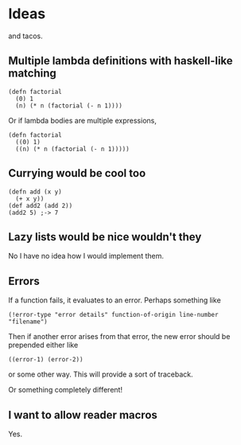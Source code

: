 Ideas
=====

and tacos.

Multiple lambda definitions with haskell-like matching
------------------------------------------------------

    (defn factorial
      (0) 1
      (n) (* n (factorial (- n 1))))

Or if lambda bodies are multiple expressions,

    (defn factorial
      ((0) 1)
      ((n) (* n (factorial (- n 1)))))

Currying would be cool too
--------------------------

    (defn add (x y)
      (+ x y))
    (def add2 (add 2))
    (add2 5) ;-> 7

Lazy lists would be nice wouldn't they
--------------------------------------

No I have no idea how I would implement them.

Errors
------

If a function fails, it evaluates to an error. Perhaps something like

    (!error-type "error details" function-of-origin line-number "filename")

Then if another error arises from that error, the new error should be prepended either like

    ((error-1) (error-2))

or some other way. This will provide a sort of traceback.

Or something completely different!

I want to allow reader macros
-----------------------------

Yes.
